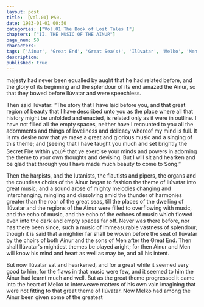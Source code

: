 ```yaml
---
layout: post
title: 【Vol.01】P50.
date: 1983-01-01 00:50
categories: ["Vol.01 The Book of Lost Tales I"]
chapters: ["II. THE MUSIC OF THE AINUR"]
page_num: 50
characters: 
tags: ['Ainur', 'Great End', 'Great Sea(s)', 'Ilúvatar', 'Melko', 'Men']
description: 
published: true
---
```


<p style="text-indent: 0;">
majesty had never been equalled by aught that he had related before, and the glory of its beginning and the splendour of its end amazed the Ainur, so that they bowed before Ilúvatar and were speechless.
</p>

Then said Ilúvatar: “The story that I have laid before you, and that great region of beauty that I have described unto you as the place where all that history might be unfolded and enacted, is related only as it were in outline. I have not filled all the empty spaces, neither have I recounted to you all the adornments and things of loveliness and delicacy whereof my mind is full. It is my desire now that ye make a great and glorious music and a singing of this theme; and (seeing that I have taught you much and set brightly the Secret Fire within you)<SUP>[2]({{site.baseurl}}/vol01-p58)</SUP> that ye exercise your minds and powers in adorning the theme to your own thoughts and devising. But I will sit and hearken and be glad that through you I have made much beauty to come to Song.”

Then the harpists, and the lutanists, the flautists and pipers, the organs and the countless choirs of the Ainur began to fashion the theme of Ilúvatar into great music; and a sound arose of mighty melodies changing and interchanging, mingling and dissolving amid the thunder of harmonies greater than the roar of the great seas, till the places of the dwelling of Ilúvatar and the regions of the Ainur were filled to overflowing with music, and the echo of music, and the echo of the echoes of music which flowed even into the dark and empty spaces far off. Never was there before, nor has there been since, such a music of immeasurable vastness of splendour; though it is said that a mightier far shall be woven before the seat of Ilúvatar by the choirs of both Ainur and the sons of Men after the Great End. Then shall Ilúvatar's mightiest themes be played aright; for then Ainur and Men will know his mind and heart as well as may be, and all his intent.

But now Ilúvatar sat and hearkened, and for a great while it seemed very good to him, for the flaws in that music were few, and it seemed to him the Ainur had learnt much and well. But as the great theme progressed it came into the heart of Melko to interweave matters of his own vain imagining that were not fitting to that great theme of Ilúvatar. Now Melko had among the Ainur been given some of the greatest

